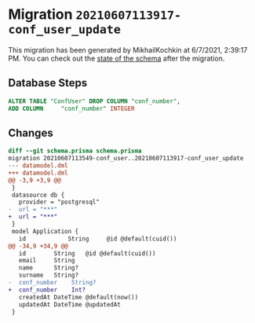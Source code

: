 # Migration `20210607113917-conf_user_update`

This migration has been generated by MikhailKochkin at 6/7/2021, 2:39:17 PM.
You can check out the [state of the schema](./schema.prisma) after the migration.

## Database Steps

```sql
ALTER TABLE "ConfUser" DROP COLUMN "conf_number",
ADD COLUMN     "conf_number" INTEGER
```

## Changes

```diff
diff --git schema.prisma schema.prisma
migration 20210607113549-conf_user..20210607113917-conf_user_update
--- datamodel.dml
+++ datamodel.dml
@@ -3,9 +3,9 @@
 }
 datasource db {
   provider = "postgresql"
-  url = "***"
+  url = "***"
 }
 model Application {
   id            String     @id @default(cuid())
@@ -34,9 +34,9 @@
   id        String   @id @default(cuid())
   email     String
   name      String?
   surname   String?
-  conf_number    String?
+  conf_number    Int?
   createdAt DateTime @default(now())
   updatedAt DateTime @updatedAt
 }
```


